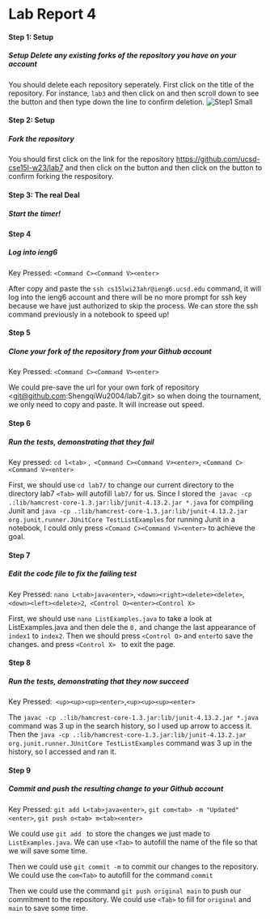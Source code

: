 # Lab Report 4

#### Step 1: **Setup** 

##### **Setup** Delete any existing forks of the repository you have on your account

You should delete each repository seperately. First click on the title of the repository. For instance, ``lab3`` and then click on <Setting> and then scroll down to see the button <Delete this respository> and then type down the line to confirm deletion.
![Step1 Small](https://user-images.githubusercontent.com/114774291/221041208-23ab74df-8beb-4c6e-a0d8-01f24138aa60.jpeg)



#### Step 2: Setup

##### Fork the repository

You should first click on the link for the repository <https://github.com/ucsd-cse15l-w23/lab7> and then click on the button <fork> and then click on the button <create fork> to confirm forking the respository.



#### Step 3: The real Deal

##### Start the timer!

#### Step 4

##### Log into ieng6

Key Pressed: `<Command C><Command V><enter>`

After copy and paste the ``ssh cs15lwi23ahr@ieng6.ucsd.edu`` command, it will log into the ieng6 account and there will be no more prompt for ssh key because we have just authorized to skip the process. We can store the ssh command previously in a notebook to speed up!

#### Step 5

##### Clone your fork of the repository from your Github account

Key Pressed: `<Command C><Command V><enter>`

We could pre-save the url for your own fork of repository <[git@github.com](mailto:git@github.com):ShengqiWu2004/lab7.git> so when doing the tournament, we only need to copy and paste. It will increase out speed.

#### Step 6

##### Run the tests, demonstrating that they fail

Key pressed: `cd l<tab>` ,` <Command C><Command V><enter>`, `<Command C><Command V><enter>`

First, we should use `cd lab7/` to change our current directory to the directory lab7 ``<Tab>`` will autofill ``lab7/`` for us. Since I stored the`` javac -cp .:lib/hamcrest-core-1.3.jar:lib/junit-4.13.2.jar *.java`` for compiling Junit and ``java -cp .:lib/hamcrest-core-1.3.jar:lib/junit-4.13.2.jar org.junit.runner.JUnitCore TestListExamples`` for running Junit in a notebook, I could only press `<Comand C><Command V><enter>` to achieve the goal.



#### Step 7

##### Edit the code file to fix the failing test

Key Pressed: `nano L<tab>java<enter>`, `<down><right><delete><delete>`,`<down><left><delete>2`,` <Control O><enter><Control X>`

First, we should use ``nano ListExamples.java`` to take a look at ListExamples.java and then dele the ``0,`` and change the last appearance of ``index1`` to ``index2``. Then we should press `<Control O>` and ``enter``to save the changes. and press `<Control X> ` to exit the page. 

#### Step 8

##### Run the tests, demonstrating that they now succeed

Key Pressed:` <up><up><up><enter>`,`<up><up><up><enter>`

The ``javac -cp .:lib/hamcrest-core-1.3.jar:lib/junit-4.13.2.jar *.java`` command was 3 up in the search history, so I used up arrow to access it. Then the ``java -cp .:lib/hamcrest-core-1.3.jar:lib/junit-4.13.2.jar org.junit.runner.JUnitCore TestListExamples`` command was 3 up in the history, so I accessed and ran it. 

#### Step 9

##### Commit and push the resulting change to your Github account

Key Pressed: `git add L<tab>java<enter>`, `git com<tab> -m "Updated"<enter>`, `git push o<tab> m<tab><enter>`

We could use ``git add `` to store the changes we just made to ``ListExamples.java``. We can use `<Tab>` to autofill the name of the file so that we will save some time.

Then we could use ``git commit -m`` to commit our changes to the repository. We could use the ``com<Tab>`` to autofill for the command ``commit``

Then we could use the command ``git push original main`` to push our commitment to the repository. We could use `<Tab>` to fill for ``original`` and ``main`` to save some time.
